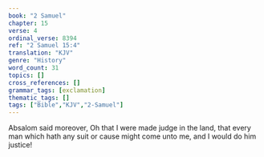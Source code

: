 ```yaml
---
book: "2 Samuel"
chapter: 15
verse: 4
ordinal_verse: 8394
ref: "2 Samuel 15:4"
translation: "KJV"
genre: "History"
word_count: 31
topics: []
cross_references: []
grammar_tags: [exclamation]
thematic_tags: []
tags: ["Bible","KJV","2-Samuel"]
---
```

Absalom said moreover, Oh that I were made judge in the land, that every man which hath any suit or cause might come unto me, and I would do him justice!
